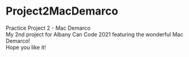 # Project2MacDemarco
Practice Project 2 - Mac Demarco<br>
My 2nd project for Albany Can Code 2021 featuring the wonderful Mac Demarco!<br>
Hope you like it!
